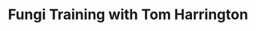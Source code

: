 ---
title: "Fungi Training with Tom Harrington"
description: "'Our trainer for the day was Dr Thomas Harrington, Emeritus Lecturer in plant science, ecology and
genetics University of Limerick with a speciality in mycology.
The day was split in two halves, the morning in Lahardaun/Chevy Chase identifying fungi in mixed
coniferous and deciduous woodland, and the afternoon spent in Drummin wood. The idea was to
compare species between the two.
Tom helped us identify mushrooms as we found them, explaining the key characteristics of the
genera, and particular smells, textures and features of species. He also talked about the ecology of
the various fungi types, the importance of habitat and poisonous species.
On the whole we identified roughly 80 species on the day, with not much overlap between the two
sites and with a greater diversity in Drummin wood. We found a good selection of the most
important woodland edible fungi and examples of mycorrhizal, saprotrophic and parasitic fungi.
The next step will be to work on species lists for these sites and Gortacarnaun woods over the next
years to build up a picture of what is present and in particular find any rare or ancient woodland
indicator species."

picture: fungi_training.jpg

label_default: "citizen science" 
label_primary: "fungi"
---